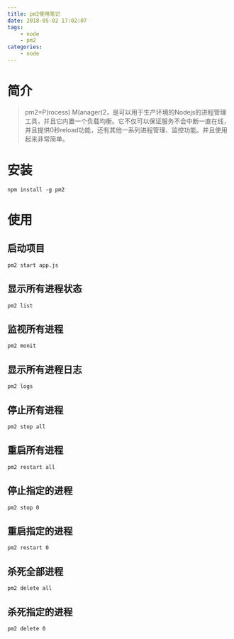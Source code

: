```yaml
---
title: pm2使用笔记
date: 2018-05-02 17:02:07
tags:
    - node
    - pm2
categories:
    - node
---
```


# 简介
> pm2=P(rocess) M(anager)2，是可以用于生产环境的Nodejs的进程管理工具，并且它内置一个负载均衡。它不仅可以保证服务不会中断一直在线，并且提供0秒reload功能，还有其他一系列进程管理、监控功能。并且使用起来非常简单。

# 安装
```
npm install -g pm2
```

# 使用

## 启动项目
```
pm2 start app.js
```

## 显示所有进程状态
```
pm2 list
```

## 监视所有进程
```
pm2 monit
```

## 显示所有进程日志
```
pm2 logs 
```

## 停止所有进程
```
pm2 stop all
```

## 重启所有进程
```
pm2 restart all
```

## 停止指定的进程
```
pm2 stop 0 
```

## 重启指定的进程
```
pm2 restart 0
```

## 杀死全部进程
```
pm2 delete all 
```

## 杀死指定的进程
```
pm2 delete 0
```